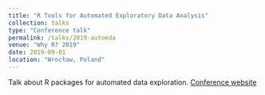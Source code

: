 ```yaml
---
title: "R Tools for Automated Exploratory Data Analysis"
collection: talks
type: "Conference talk"
permalink: /talks/2019-autoeda
venue: "Why R? 2019"
date: 2019-09-01
location: "Wrocław, Poland"
---
```


Talk about R packages for automated data exploration.
[Conference website](http://whyr.pl/2019/)
